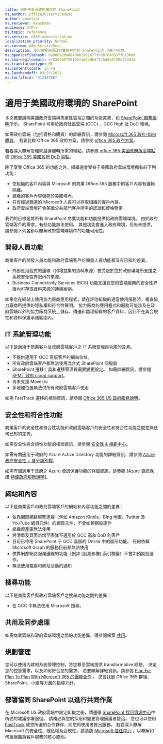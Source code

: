 ```yaml
---
title: 適用于美國政府環境的 SharePoint
ms.author: office365servicedesc
author: pamelaar
ms.reviewer: mkashman
audience: ITPro
ms.topic: reference
ms.service: o365-administration
localization_priority: Normal
ms.custom: Adm_ServiceDesc
description: 深入瞭解美國政府雲端客戶的 SharePoint 功能可用性。
ms.openlocfilehash: 69900e2da0040882992677f7db764033ff01308d
ms.sourcegitcommit: ec02d469f5815efa65bdb4f17bd4a6f89af13d3a
ms.translationtype: MT
ms.contentlocale: zh-TW
ms.lasthandoff: 03/25/2021
ms.locfileid: "51215786"
---
```

# <a name="sharepoint-for-us-government-environments"></a>適用于美國政府環境的 SharePoint

本文概要說明美國政府雲端與商業性雲端之間的功能差異，如 [SharePoint 服務說明](../../sharepoint-online-service-description/sharepoint-online-service-description.md)所示。 SharePoint 可用於政府社區雲端 (GCC) 、GCC High 及 DoD 環境。 

如需政府雲端（包括資格和購買）的詳細資訊，請參閱 [Microsoft 365 政府-如何購買](./microsoft-365-government-how-to-buy.md)。 若要比較 Office 365 政府方案，請參閱 [office 365 政府方案](https://www.microsoft.com/microsoft-365/government/compare-office-365-government-plans?rtc=1#EligibilityRequirements)。

若要深入瞭解管理網路連線時所需的端點，請參閱 [office 365 美國政府版高端點](/office365/enterprise/office-365-u-s-government-gcc-high-endpoints#sharepoint-online-and-onedrive-for-business) 或 [Office 365 美國政府 DoD 端點](/office365/enterprise/office-365-u-s-government-dod-endpoints#sharepoint-online-and-onedrive-for-business)。

除了享受 Office 365 的功能之外，組織還會受益于美國政府雲端環境獨有的下列功能：

-   您組織的客戶內容與 Microsoft 的商業 Office 365 服務中的客戶內容有邏輯隔離。
-   組織的客戶內容儲存於美國境內。
-   只有經過篩選的 Microsoft 人員可以存取組織的客戶內容。
-   政府雲端環境符合美國公共部門客戶所需的認證和資格鑒定。

我們的目標是將所有 SharePoint 商業功能和功能提供給政府雲端環境。 由於政府雲端客戶的需求，有些功能無法使用。 其他功能會進入政府環境，但尚未提供。 請參閱下列各節以瞭解政府雲端環境中的功能可用性。

## <a name="developer-features"></a>開發人員功能

商業客戶的開發人員功能和政府雲端客戶的開發人員功能都沒有已知的差異。

- 外部應用程式的連線（如增益集的資料來源）會受限於位於政府環境所支援之系統安全性界限內的來源。
- Business Connectivity Services (BCS) 功能支援在您的雲端服務的安全性界限內可存取資料來源的連線案例。

如果您在網站上使用協力廠商應用程式，請在評估組織的適當使用服務時，複查協力廠商所提供的隱私權和符合性聲明。 協力廠商的應用程式和服務可能涉及在政府雲端以外的協力廠商系統上儲存、傳送和處理組織的客戶資料，因此不在其合規性和資料保護承諾範圍內。 

## <a name="it-admin-features"></a>IT 系統管理功能

以下是適用于商業客戶及政府雲端客戶之 IT 系統管理員功能的差異。

- 不提供適用于 GCC 高版客戶的網站位址。
- 所有政府雲端客戶都無法使用混合式 SharePoint 伺服器
- SharePoint 遷移工具和遷移管理員需要變更設定。 如需詳細資訊，請參閱 [SPMT 政府 cloud support](/sharepointmigration/spmt-install-issues#government-cloud-support)。
- 尚未支援 Mover.io
- 多地理位置無法供所有政府雲端客戶使用

如需 FastTrack 遷移的相關資訊，請參閱 [Office 365 US 政府服務說明](./office-365-us-government.md#data-migrations-performed-by-fasttrack)。

## <a name="security-and-compliance-features"></a>安全性和符合性功能

商業客戶的安全性和符合性功能和政府雲端客戶的安全性和符合性功能之間並無任何已知的差異。

如需安全性與合規性功能的相關資訊，請參閱 [安全性 & 規範中心](../office-365-securitycompliance-center.md)。

如需有關適用于政府的 Azure Active Directory 功能的詳細資訊，請參閱 [Azure 政府安全性 + 身分識別檔](/azure/azure-government/documentation-government-services-securityandidentity#azure-active-directory)。 

如需有關適用于政府之 Azure 資訊保護功能的詳細資訊，請參閱 [Azure 資訊保護 [特優政府服務說明](/enterprise-mobility-security/solutions/ems-aip-premium-govt-service-description)]。 

## <a name="sites-and-content"></a>網站和內容

以下是商業客戶和政府雲端客戶的網站和內容功能之間的差異：

- 依靠網際網路服務連線（例如 Amazon Kindle、Bing 地圖、Twitter 及 YouTube 網頁元件）的網頁元件，不會如預期般運作
- 組織資產庫無法使用
- 將清單及頁面新增至團隊不適用於 GCC 高和 DoD 的客戶
- 目前已停用 SharePoint 于 GCC 高版的 Online 中的圖形功能。 任何依賴 Microsoft Graph 的服務目前都無法使用
- 依靠網際網路服務連線的功能（例如 [股票影像] 索引標籤）不會如預期般運作。
- 無法使用檔案和網站活動的通知

## <a name="search-features"></a>搜尋功能

以下是商務客戶與政府雲端客戶之搜尋功能之間的差異：

- 在 GCC 中無法使用 Microsoft 搜尋。

## <a name="sharing-and-sync"></a>共用及同步處理

如需商業雲端和政府雲端環境之間的功能差異，請參閱檔案 [共用](./gcc-high-and-dod.md#file-sharing)。

## <a name="plan-for-governance"></a>規劃管理

您可以使用內建的系統管理控制，將您移至雲端提供 transformative 經驗。 決定您的控管需求，以及如何符合您的需求。 若要瞭解詳細資訊，請參閱 [Plan For Plan To Plan With Microsoft 365 的團隊合作](https://resources.techcommunity.microsoft.com/teamwork-governance/) 。 您會找到 Office 365 群組、SharePoint、小組等方面的指導方針。

## <a name="deploy-sharepoint-for-collaboration"></a>部署協同 SharePoint 以進行共同作業

在 Microsoft US 政府雲端中設定組織之後，請遵循 [SharePoint 採用資源中心](https://resources.techcommunity.microsoft.com/resources/SharePoint-adoption/)中所述的建議部署途徑。 請務必與您的採用和變更管理擁護者接洽。
您也可以使用 [FastTrack](https://www.microsoft.com/fasttrack) 或您所選的合作夥伴，向您的使用者推出服務。
若要深入瞭解 Microsoft 的安全性、隱私權及合規性，請造訪 [Microsoft 信任中心](https://www.microsoft.com/trust-center) ，以瞭解如何讓組織為客戶服務的核心原則。